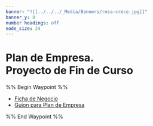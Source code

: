 ```yaml
---
banner: "![[../../../_Media/Banners/rosa-crece.jpg]]"
banner_y: 0
number headings: off
node_size: 24
---
```

# **Plan de Empresa.** <br>Proyecto de Fin de Curso
%% Begin Waypoint %%
- [Ficha de Negocio](./Ficha%20de%20Negocio.md)
- [Guion para Plan de Empresa](./Guion%20para%20Plan%20de%20Empresa.md)

%% End Waypoint %%